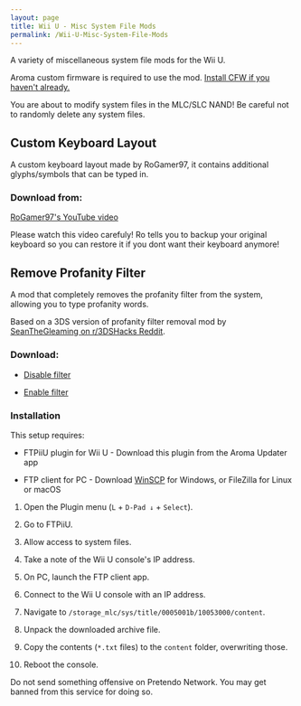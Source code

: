 ```yaml
---
layout: page
title: Wii U - Misc System File Mods
permalink: /Wii-U-Misc-System-File-Mods
---
```


A variety of miscellaneous system file mods for the Wii U.

<div class="note-blue">
  <p>
    Aroma custom firmware is required to use the mod.
    <a href="https://wiiu.hacks.guide/" target="_blank">
    Install CFW if you haven't already.</a>
  </p>
</div>

<div class="note-yellow">
  <p>
    You are about to modify system files in the MLC/SLC NAND!
    Be careful not to randomly delete any system files.
  </p>
</div>


## Custom Keyboard Layout

A custom keyboard layout made by RoGamer97, it contains additional glyphs/symbols that can be typed in.

### Download from:

<a href="https://youtu.be/Ddflr63MkSM" target="_blank">
RoGamer97's YouTube video</a>

Please watch this video carefuly! Ro tells you to backup your original keyboard so you can restore it if you dont want their keyboard anymore!


## Remove Profanity Filter

A mod that completely removes the profanity filter from the system, allowing you to type profanity words.

Based on a 3DS version of profanity filter removal mod by
<a href="https://www.reddit.com/r/3dshacks/comments/w9vmtw" target="_blank">
SeanTheGleaming on r/3DSHacks Reddit</a>.

### Download:

- [Disable filter](/files/Wii-U/DisableFilter.zip)

- [Enable filter](/files/Wii-U/EnableFilter.zip)

### Installation

<div class="note-blue">
  <p>This setup requires:</p>
  <ul>
    <li>
      <p>FTPiiU plugin for Wii U - Download this plugin from the Aroma Updater app</p>
    </li>
    <li>
      <p>
        FTP client for PC - Download
        <a href="https://winscp.net/" target="_blank">
        WinSCP</a> for Windows, or FileZilla for Linux or macOS
      </p>
    </li>
  </ul>
</div>

1. Open the Plugin menu (`L` + `D-Pad ↓` + `Select`).

2. Go to FTPiiU.

3. Allow access to system files.

4. Take a note of the Wii U console's IP address.

5. On PC, launch the FTP client app.

6. Connect to the Wii U console with an IP address.

7. Navigate to `/storage_mlc/sys/title/0005001b/10053000/content`.

8. Unpack the downloaded archive file.

9. Copy the contents (`*.txt` files) to the `content` folder, overwriting those.

10. Reboot the console.

<div class="note-yellow">
  <p>
    Do not send something offensive on Pretendo Network.
    You may get banned from this service for doing so.
  </p>
</div>
